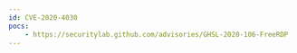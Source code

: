 ```yaml
---
id: CVE-2020-4030
pocs:
    - https://securitylab.github.com/advisories/GHSL-2020-106-FreeRDP
---
```

